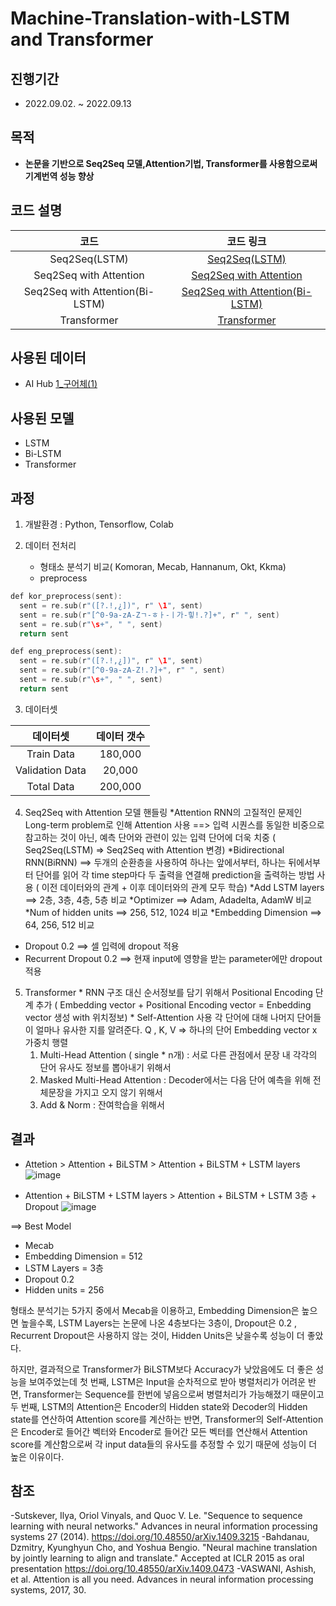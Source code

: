 # Machine-Translation-with-LSTM and Transformer
 
## 진행기간 
- 2022.09.02. ~ 2022.09.13

## 목적
- **논문을 기반으로 Seq2Seq 모델,Attention기법, Transformer를 사용함으로써 기계번역 성능 향상**  
          
## 코드 설명

   
코드     | 코드 링크   | 
:-------:|:-----------:|
Seq2Seq(LSTM)|[Seq2Seq(LSTM)](https://github.com/AliceecilA93/Machine-Translation-with-LSTM-and-Transformer/blob/main/Seq2Seq(LSTM).ipynb)|         
Seq2Seq with Attention | [Seq2Seq with Attention](https://github.com/AliceecilA93/Machine-Translation-with-LSTM-and-Transformer/blob/main/Seq2Seq%20with%20Attention.ipynb)|
Seq2Seq with Attention(Bi-LSTM)| [Seq2Seq with Attention(Bi-LSTM)](https://github.com/AliceecilA93/Machine-Translation-with-LSTM-and-Transformer/blob/main/Seq2Seq%20with%20Attention(Bi-LSTM).ipynb)| 
Transformer| [Transformer](https://github.com/AliceecilA93/Machine-Translation-with-LSTM-and-Transformer/blob/main/Transformer.ipynb) |
        

## 사용된 데이터  

- AI Hub [1_구어체(1)](https://drive.google.com/uc?id=1V6HsBoEczDoo4NDZ1I5iXSfRxFxCatis)


## 사용된 모델 

- LSTM
- Bi-LSTM
- Transformer


## 과정  

 1. 개발환경 : Python, Tensorflow, Colab
 
 2. 데이터 전처리
    - 형태소 분석기 비교( Komoran, Mecab, Hannanum, Okt, Kkma) 
    - preprocess 
```c
def kor_preprocess(sent):
  sent = re.sub(r"([?.!,¿])", r" \1", sent)
  sent = re.sub(r"[^0-9a-zA-Zㄱ-ㅎㅏ-ㅣ가-힣!.?]+", r" ", sent)
  sent = re.sub(r"\s+", " ", sent)
  return sent

def eng_preprocess(sent):
  sent = re.sub(r"([?.!,¿])", r" \1", sent)
  sent = re.sub(r"[^0-9a-zA-Z!.?]+", r" ", sent)
  sent = re.sub(r"\s+", " ", sent)
  return sent
```

 3. 데이터셋
   
 데이터셋 | 데이터 갯수 | 
 :-------:|:-----------:|
 Train Data | 180,000 |        
 Validation Data | 20,000 |
 Total Data | 200,000 |
 
 4. Seq2Seq with Attention 모델 핸들링
   *Attention
    RNN의 고질적인 문제인 Long-term problem로 인해 Attention 사용 
    ==> 입력 시퀀스를 동일한 비중으로 참고하는 것이 아닌, 예측 단어와 관련이 있는 입력 단어에 더욱 치중 ( Seq2Seq(LSTM) => Seq2Seq with Attention 변경) 
   *Bidirectional RNN(BiRNN)
   ==> 두개의 순환층을 사용하여 하나는 앞에서부터, 하나는 뒤에서부터 단어를 읽어 각 time step마다 두 출력을 연결해 prediction을 출력하는 방법 사용 ( 이전 데이터와의 관계 + 이후 데이터와의 관계 모두 학습) 
   *Add LSTM layers
   ==> 2층, 3층, 4층, 5층 비교
   *Optimizer
   ==> Adam, Adadelta, AdamW 비교
   *Num of hidden units
   ==> 256, 512, 1024 비교
   *Embedding Dimension 
    ==> 64, 256, 512 비교 
   * Dropout 0.2
   ==> 셀 입력에 dropout 적용 
   * Recurrent Dropout 0.2 
   ==> 현재 input에 영향을 받는 parameter에만 dropout 적용 
   
   5. Transformer 
    * RNN 구조 대신 순서정보를 담기 위해서 Positional Encoding 단계 추가
    ( Embedding vector + Positional Encoding vector = Enbedding vector 생성 with 위치정보)
    * Self-Attention 사용 
    각 단어에 대해 나머지 단어들이 얼마나 유사한 지를 알려준다. 
    Q , K, V => 하나의 단어 Embedding vector x 가중치 행렬 
      1. Multi-Head Attention ( single * n개) 
      : 서로 다른 관점에서 문장 내 각각의 단어 유사도 정보를 뽑아내기 위해서 
      2. Masked Multi-Head Attention 
      : Decoder에서는 다음 단어 예측을 위해 전체문장을 가지고 오지 않기 위해서 
      3. Add & Norm 
      : 잔여학습을 위해서 
       
   

## 결과
- Attetion > Attention + BiLSTM > Attention + BiLSTM + LSTM layers
![image](https://user-images.githubusercontent.com/112064534/207072019-cd507ab8-478c-4dc1-b892-aa470b86a0c0.png)

- Attention + BiLSTM + LSTM layers > Attention + BiLSTM + LSTM 3층 + Dropout 
![image](https://user-images.githubusercontent.com/112064534/207072109-0bd104da-9d72-494c-be8a-b963ae1485b8.png)

==> Best Model 
* Mecab 
* Embedding Dimension = 512
* LSTM Layers = 3층 
* Dropout 0.2 
* Hidden units = 256

형태소 분석기는 5가지 중에서 Mecab을 이용하고, Embedding Dimension은 높으면 높을수록, LSTM Layers는 논문에 나온 4층보다는 3층이, Dropout은 0.2 , Recurrent Dropout은 사용하지 않는 것이, Hidden Units은 낮을수록 성능이 더 좋았다. 

하지만, 결과적으로 Transformer가 BiLSTM보다 Accuracy가 낮았음에도 더 좋은 성능을 보여주었는데 
첫 번째, LSTM은 Input을 순차적으로 받아 병렬처리가 어려운 반면, Transformer는 Sequence를 한번에 넣음으로써 병렬처리가 가능해졌기 때문이고
두 번째, LSTM의 Attention은 Encoder의 Hidden state와 Decoder의 Hidden state를 연산하여 Attention score를 계산하는 반면, Transformer의 Self-Attention은 Encoder로 들어간 벡터와 Encoder로 들어간 모든 벡터를 연산해서 Attention score를 계산함으로써 각 input data들의 유사도를 추정할 수 있기 때문에 
성능이 더 높은 이유이다. 

    


## 참조
-Sutskever, Ilya, Oriol Vinyals, and Quoc V. Le. "Sequence to sequence learning with neural networks." Advances in neural information processing systems 27 (2014).
https://doi.org/10.48550/arXiv.1409.3215
-Bahdanau, Dzmitry, Kyunghyun Cho, and Yoshua Bengio. "Neural machine translation by jointly learning to align and translate." Accepted at ICLR 2015 as oral presentation 
https://doi.org/10.48550/arXiv.1409.0473
-VASWANI, Ashish, et al. Attention is all you need. Advances in neural information processing systems, 2017, 30.




